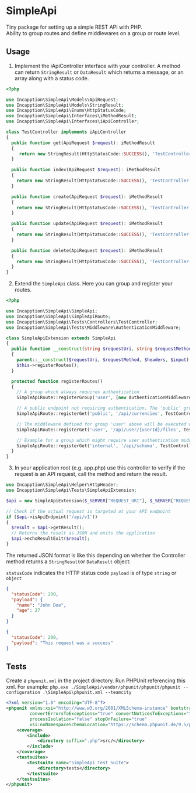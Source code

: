 # SimpleApi

Tiny package for setting up a simple REST API with PHP.  
Ability to group routes and define middlewares on a group or route level.

## Usage

1. Implement the iApiController interface with your controller. A method can return `StringResult`
   or `DataResult` which returns a message, or an array along with a status code.

```php
<?php

use Incapption\SimpleApi\Models\ApiRequest;
use Incapption\SimpleApi\Models\StringResult;
use Incapption\SimpleApi\Enums\HttpStatusCode;
use Incapption\SimpleApi\Interfaces\iMethodResult;
use Incapption\SimpleApi\Interfaces\iApiController;

class TestController implements iApiController
{
  public function get(ApiRequest $request): iMethodResult
  {
     return new StringResult(HttpStatusCode::SUCCESS(), 'TestController->get()');
  }

  public function index(ApiRequest $request): iMethodResult
  {
    return new StringResult(HttpStatusCode::SUCCESS(), 'TestController->index()');
  }

  public function create(ApiRequest $request): iMethodResult
  {
    return new StringResult(HttpStatusCode::SUCCESS(), 'TestController->create()');
  }

  public function update(ApiRequest $request): iMethodResult
  {
    return new StringResult(HttpStatusCode::SUCCESS(), 'TestController->update()');
  }

  public function delete(ApiRequest $request): iMethodResult
  {
    return new StringResult(HttpStatusCode::SUCCESS(), 'TestController->delete()');
  }
}
```

2. Extend the `SimpleApi` class. Here you can group and register your routes.

```php
<?php

use Incapption\SimpleApi\SimpleApi;
use Incapption\SimpleApi\SimpleApiRoute;
use Incapption\SimpleApi\Tests\Controllers\TestController;
use Incapption\SimpleApi\Tests\Middleware\AuthenticationMiddleware;

class SimpleApiExtension extends SimpleApi
{
  public function __construct(string $requestUri, string $requestMethod, array $headers = [], array $input = [])
  {
    parent::__construct($requestUri, $requestMethod, $headers, $input);
    $this->registerRoutes();
  }

  protected function registerRoutes()
  {
    // A group which always requires authentication
    SimpleApiRoute::registerGroup('user', [new AuthenticationMiddleware()]);

    // A public endpoint not requiring authentication. The 'public' group is defined without middleware.
    SimpleApiRoute::registerGet('public', '/api/currencies', TestController::class, 'get');

    // The middleware defined for group 'user' above will be executed when calling this route.
    SimpleApiRoute::registerGet('user', '/api/user/{userId}/files', TestController::class, 'get');

    // Example for a group which might require user authentication middleware
    SimpleApiRoute::registerGet('internal', '/api/schema', TestController::class, 'get', [new AuthenticationMiddleware()]);
  }
}
```

3. In your application root (e.g. app.php) use this controller to verify if the request is an API request, call the
   method and return the result.

```php
use Incapption\SimpleApi\Helper\HttpHeader;
use Incapption\SimpleApi\Tests\SimpleApiExtension;

$api = new SimpleApiExtension($_SERVER["REQUEST_URI"], $_SERVER["REQUEST_METHOD"], HttpHeader::getAll(), $_REQUEST);

// Check if the actual request is targeted at your API endpoint
if ($api->isApiEndpoint('/api/v1'))
{
  $result = $api->getResult();
  // Returns the result as JSON and exits the application
  $api->echoResultExit($result);
}
```

The returned JSON format is like this depending on whether the Controller method returns a `StringResult`or `DataResult`
object:

`statusCode` indicates the HTTP status code
`payload` is of type `string` or `object`

```json
{
  "statusCode": 200,
  "payload": {
    "name": "John Doe",
    "age": 27
  }
}
```

```json
{
  "statusCode": 200,
  "payload": "This request was a success"
}
```

## Tests

Create a `phpunit.xml` in the project directory. Run PHPUnit referencing this xml. For example:
`php.exe ./SimpleApi/vendor/phpunit/phpunit/phpunit --configuration .\SimpleApi\phpunit.xml --teamcity`

```xml
<?xml version="1.0" encoding="UTF-8"?>
<phpunit xmlns:xsi="http://www.w3.org/2001/XMLSchema-instance" bootstrap="./vendor/autoload.php"
         convertErrorsToExceptions="true" convertNoticesToExceptions="true" convertWarningsToExceptions="true"
         processIsolation="false" stopOnFailure="true"
         xsi:noNamespaceSchemaLocation="https://schema.phpunit.de/9.5/phpunit.xsd">
    <coverage>
        <include>
            <directory suffix=".php">src/</directory>
        </include>
    </coverage>
    <testsuites>
        <testsuite name="SimpleApi Test Suite">
            <directory>tests</directory>
        </testsuite>
    </testsuites>
</phpunit>
```
